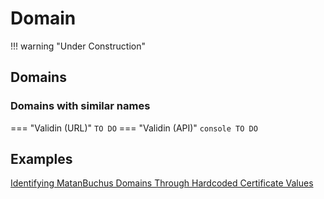 # Domain

!!! warning "Under Construction"

## Domains

### Domains with similar names

=== "Validin (URL)"
    ```
	TO DO
    ```
=== "Validin (API)"
    ``` console
	TO DO
    ```

## Examples

[Identifying MatanBuchus Domains Through Hardcoded Certificate Values](https://www.embeeresearch.io/tls-certificates-for-threat-intel-dns/)